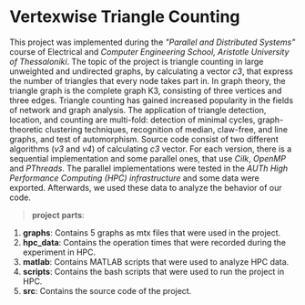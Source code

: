 # Vertexwise Triangle Counting


This project was implemented during the *"Parallel and Distributed Systems"* course of Electrical and *Computer Engineering School, Aristotle University of Thessaloniki*. The topic of the project is triangle counting in large unweighted and undirected graphs, by calculating a vector *c3*, that express the number of triangles that every node takes part in. In graph theory, the triangle graph is the complete graph K3, consisting of three vertices and three edges. Triangle counting has gained increased popularity in the fields of network and graph analysis. The application of triangle detection, location, and counting are multi-fold: detection of minimal cycles, graph-theoretic clustering techniques, recognition of median, claw-free, and line graphs, and test of automorphism. Source code consist of two different algorithms (*v3* and *v4*) of calculating *c3* vector. For each version, there is a sequential implementation and some parallel ones, that use *Cilk*, *OpenMP* and *PThreads*. The parallel implementations were tested in the *AUTh High Performance Computing (HPC) infrastructure* and some data were exported. Afterwards, we used these data to analyze the behavior of our code.

>**project parts**:
1) **graphs**: Contains 5 graphs as mtx files that were used in the project.
2) **hpc_data**: Contains the operation times that were recorded during the experiment in HPC.
3) **matlab**: Contains MATLAB scripts that were used to analyze HPC data.
4) **scripts**: Contains the bash scripts that were used to run the project in HPC.
5) **src**: Contains the source code of the project.
